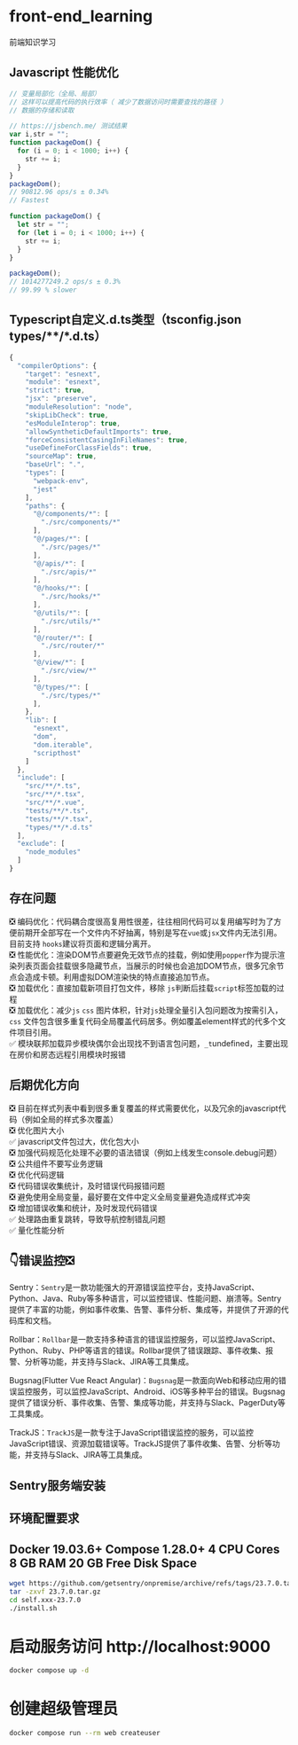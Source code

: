 # front-end_learning
前端知识学习

## Javascript 性能优化

```js
// 变量局部化（全局、局部）
// 这样可以提高代码的执行效率（ 减少了数据访问时需要查找的路径 ）
// 数据的存储和读取

// https://jsbench.me/ 测试结果
var i,str = "";
function packageDom() {
  for (i = 0; i < 1000; i++) {
    str += i;
  }
}
packageDom();
// 90812.96 ops/s ± 0.34%
// Fastest

function packageDom() {
  let str = "";
  for (let i = 0; i < 1000; i++) {
    str += i;
  }
}

packageDom();
// 1014277249.2 ops/s ± 0.3%
// 99.99 % slower
```
## Typescript自定义.d.ts类型（tsconfig.json types/**/*.d.ts）

```js
{
  "compilerOptions": {
    "target": "esnext",
    "module": "esnext",
    "strict": true,
    "jsx": "preserve",
    "moduleResolution": "node",
    "skipLibCheck": true,
    "esModuleInterop": true,
    "allowSyntheticDefaultImports": true,
    "forceConsistentCasingInFileNames": true,
    "useDefineForClassFields": true,
    "sourceMap": true,
    "baseUrl": ".",
    "types": [
      "webpack-env",
      "jest"
    ],
    "paths": {
      "@/components/*": [
        "./src/components/*"
      ],
      "@/pages/*": [
        "./src/pages/*"
      ],
      "@/apis/*": [
        "./src/apis/*"
      ],
      "@/hooks/*": [
        "./src/hooks/*"
      ],
      "@/utils/*": [
        "./src/utils/*"
      ],
      "@/router/*": [
        "./src/router/*"
      ],
      "@/view/*": [
        "./src/view/*"
      ],
      "@/types/*": [
        "./src/types/*"
      ],
    },
    "lib": [
      "esnext",
      "dom",
      "dom.iterable",
      "scripthost"
    ]
  },
  "include": [
    "src/**/*.ts",
    "src/**/*.tsx",
    "src/**/*.vue",
    "tests/**/*.ts",
    "tests/**/*.tsx",
    "types/**/*.d.ts"
  ],
  "exclude": [
    "node_modules"
  ]
}
```

## 存在问题
❎ 编码优化：代码耦合度很高复用性很差，往往相同代码可以复用编写时为了方便前期开全部写在一个文件内不好抽离，特别是写在`vue`或`jsx`文件内无法引用。目前支持 `hooks`建议将页面和逻辑分离开。\
❎ 性能优化：渲染DOM节点要避免无效节点的挂载，例如使用`popper`作为提示渲染列表页面会挂载很多隐藏节点，当展示的时候也会追加DOM节点，很多冗余节点会造成卡顿。利用虚拟DOM渲染快的特点直接追加节点。\
❎ 加载优化：直接加载新项目打包文件，移除 `js`判断后挂载`script`标签加载的过程\
❎ 加载优化：减少`js` `css` 图片体积，针对`js`处理全量引入包问题改为按需引入，`css` 文件包含很多重复代码全局覆盖代码居多。例如覆盖element样式的代多个文件项目引用。\
✅ 模块联邦加载异步模块偶尔会出现找不到语言包问题，`_t`undefined，主要出现在房价和房态远程引用模块时报错

## 后期优化方向

❎ 目前在样式列表中看到很多重复覆盖的样式需要优化，以及冗余的javascript代码（例如全局的样式多次覆盖）\
❎ 优化图片大小\
✅ javascript文件包过大，优化包大小\
❎ 加强代码规范化处理不必要的语法错误（例如上线发生console.debug问题）\
❎ 公共组件不要写业务逻辑\
❎ 优化代码逻辑\
❎ 代码错误收集统计，及时错误代码报错问题\
❎ 避免使用全局变量，最好要在文件中定义全局变量避免造成样式冲突\
❎ 增加错误收集和统计，及时发现代码错误\
✅ 处理路由重复跳转，导致导航控制错乱问题\
✅ 量化性能分析

## 👇错误监控❎

Sentry：`Sentry`是一款功能强大的开源错误监控平台，支持JavaScript、Python、Java、Ruby等多种语言，可以监控错误、性能问题、崩溃等。Sentry提供了丰富的功能，例如事件收集、告警、事件分析、集成等，并提供了开源的代码库和文档。

Rollbar：`Rollbar`是一款支持多种语言的错误监控服务，可以监控JavaScript、Python、Ruby、PHP等语言的错误。Rollbar提供了错误跟踪、事件收集、报警、分析等功能，并支持与Slack、JIRA等工具集成。

Bugsnag(Flutter Vue React Angular)：`Bugsnag`是一款面向Web和移动应用的错误监控服务，可以监控JavaScript、Android、iOS等多种平台的错误。Bugsnag提供了错误分析、事件收集、告警、集成等功能，并支持与Slack、PagerDuty等工具集成。

TrackJS：`TrackJS`是一款专注于JavaScript错误监控的服务，可以监控JavaScript错误、资源加载错误等。TrackJS提供了事件收集、告警、分析等功能，并支持与Slack、JIRA等工具集成。

## Sentry服务端安装

环境配置要求
---------------------------------------------
Docker 19.03.6+
Compose 1.28.0+
4 CPU Cores
8 GB RAM
20 GB Free Disk Space
----------------------------------------------

```sh
wget https://github.com/getsentry/onpremise/archive/refs/tags/23.7.0.tar.gz
tar -zxvf 23.7.0.tar.gz
cd self.xxx-23.7.0
./install.sh
```

# 启动服务访问 http://localhost:9000
```sh
docker compose up -d
```
# 创建超级管理员
```sh
docker compose run --rm web createuser
```
